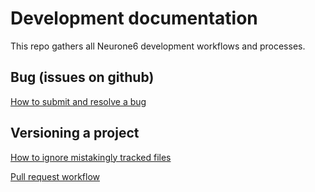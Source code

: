 # Development documentation

This repo gathers all Neurone6 development workflows and processes.

## Bug (issues on github)

[How to submit and resolve a bug](https://github.com/neurone6/devdoc/blob/master/bug_submit_and_resolve.md)

## Versioning a project

[How to ignore mistakingly tracked files](https://github.com/neurone6/devdoc/blob/master/ignore_mistakingly_tracked_files.md)


[Pull request workflow](https://github.com/neurone6/devdoc/blob/master/pull_request_worflow.md)

